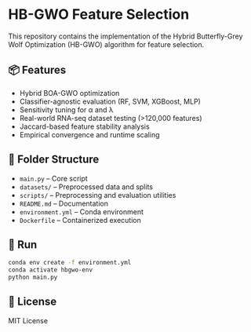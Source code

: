 # HB-GWO Feature Selection

This repository contains the implementation of the Hybrid Butterfly-Grey Wolf Optimization (HB-GWO) algorithm for feature selection.

## 📦 Features

- Hybrid BOA-GWO optimization
- Classifier-agnostic evaluation (RF, SVM, XGBoost, MLP)
- Sensitivity tuning for α and λ
- Real-world RNA-seq dataset testing (>120,000 features)
- Jaccard-based feature stability analysis
- Empirical convergence and runtime scaling

## 📂 Folder Structure

- `main.py` – Core script
- `datasets/` – Preprocessed data and splits
- `scripts/` – Preprocessing and evaluation utilities
- `README.md` – Documentation
- `environment.yml` – Conda environment
- `Dockerfile` – Containerized execution

## 🚀 Run

```bash
conda env create -f environment.yml
conda activate hbgwo-env
python main.py
```

## 📜 License

MIT License
